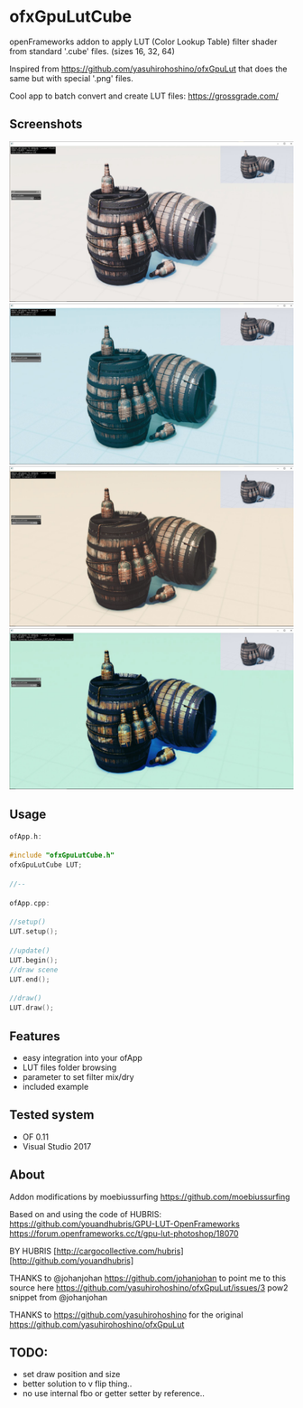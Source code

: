 # ofxGpuLutCube

openFrameworks addon to apply LUT (Color Lookup Table) filter shader from standard '.cube' files. (sizes 16, 32, 64)

Inspired from https://github.com/yasuhirohoshino/ofxGpuLut that does the same but with special '.png' files.

Cool app to batch convert and create LUT files:
https://grossgrade.com/


## Screenshots

![Alt text](/screenshot1.JPG?raw=true "screenshot1")
![Alt text](/screenshot2.JPG?raw=true "screenshot2")
![Alt text](/screenshot3.JPG?raw=true "screenshot3")
![Alt text](/screenshot4.JPG?raw=true "screenshot4")


## Usage

```c++
ofApp.h:

#include "ofxGpuLutCube.h"
ofxGpuLutCube LUT;

//--

ofApp.cpp:

//setup()
LUT.setup();

//update()
LUT.begin();
//draw scene
LUT.end();

//draw()
LUT.draw();
```


## Features

- easy integration into your ofApp
- LUT files folder browsing
- parameter to set filter mix/dry
- included example


## Tested system

- OF 0.11
- Visual Studio 2017


## About

Addon modifications by moebiussurfing
https://github.com/moebiussurfing

Based on and using the code of HUBRIS:
https://github.com/youandhubris/GPU-LUT-OpenFrameworks
https://forum.openframeworks.cc/t/gpu-lut-photoshop/18070

BY HUBRIS [http://cargocollective.com/hubris]
[http://github.com/youandhubris]

THANKS to @johanjohan
https://github.com/johanjohan 
to point me to this source here https://github.com/yasuhirohoshino/ofxGpuLut/issues/3
pow2 snippet from @johanjohan

THANKS to
https://github.com/yasuhirohoshino 
for the original https://github.com/yasuhirohoshino/ofxGpuLut


## TODO:

- set draw position and size
- better solution to v flip thing..
- no use internal fbo or getter setter by reference..